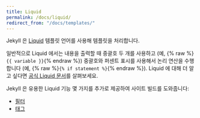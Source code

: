 ```yaml
---
title: Liquid
permalink: /docs/liquid/
redirect_from: "/docs/templates/"
---
```


<!--
Jekyll uses the [Liquid](https://shopify.github.io/liquid/) templating language
to process templates. 
-->
Jekyll 은 [Liquid](https://shopify.github.io/liquid/) 템플릿 언어를
사용해 템플릿을 처리합니다.

<!--
Generally in Liquid you output content using two curly braces e.g.
{% raw %}`{{ variable }}`{% endraw %} and perform logic statements by
surrounding them in a curly brace percentage sign e.g.
{% raw %}`{% if statement %}`{% endraw %}. To learn more about Liquid, check
out the [official Liquid Documentation](https://shopify.github.io/liquid/).
-->
일반적으로 Liquid 에서는 내용을 출력할 때 중괄호 두 개를 사용하고 (예,
{% raw %}`{{ variable }}`{% endraw %}) 중괄호와 퍼센트 표시를 사용해서
논리 연산을 수행합니다 (예,
{% raw %}`{% if statement %}`{% endraw %}). Liquid 에 대해 더 알고
싶다면 [공식 Liquid 문서](https://shopify.github.io/liquid/)를 살펴보세요.

<!--
Jekyll provides a number of useful Liquid additions to help you build your site:
-->
Jekyll 은 유용한 Liquid 기능 몇 가지를 추가로 제공하여 사이트 빌드를 도와줍니다:

<!--
* [Filters](/docs/liquid/filters/)
* [Tags](/docs/liquid/tags/)
-->
* [필터](/docs/liquid/filters/)
* [태그](/docs/liquid/tags/)
